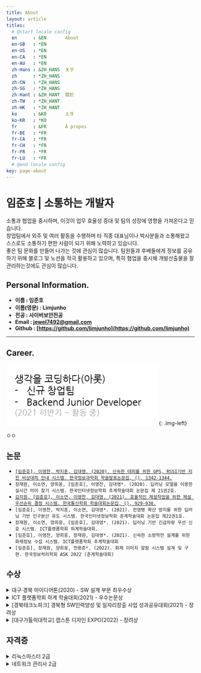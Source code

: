 ```yaml
---
title: About
layout: article
titles: 
  # @start locale config
  en      : &EN       About
  en-GB   : *EN
  en-US   : *EN
  en-CA   : *EN
  en-AU   : *EN
  zh-Hans : &ZH_HANS  关于
  zh      : *ZH_HANS
  zh-CN   : *ZH_HANS
  zh-SG   : *ZH_HANS
  zh-Hant : &ZH_HANT  關於
  zh-TW   : *ZH_HANT
  zh-HK   : *ZH_HANT
  ko      : &KO       소개
  ko-KR   : *KO
  fr      : &FR       À propos
  fr-BE   : *FR
  fr-CA   : *FR
  fr-CH   : *FR
  fr-FR   : *FR
  fr-LU   : *FR
  # @end locale config
key: page-about
---
```


# 임준호 | 소통하는 개발자

소통과 협업을 중시하며, 이것이 업무 효율성 증대 및 팀의 성장에 영향을 가져온다고 믿습니다.  
창업팀에서 외주 및 여러 활동을 수행하며 타 직종 대표님이나 박사분들과 소통해왔고 스스로도 소통하기 편한 사람이 되기 위해 노력하고 있습니다.  
좋은 팀 문화를 만들어 나가는 것에 관심이 많습니다. 팀원들과 후배들에게 정보를 공유하기 위해 블로그 및 노션을 적극 활용하고 있으며, 특히 협업을 중시해 개발산출물을 잘 관리하는것에도 관심이 많습니다.

## Personal Information.  

* **이름 : 임준호**
* **이름(영문) : Limjunho**  
* **전공 : 사이버보안전공**
* **Email : jewel7492@gmail.com**
* **Github : [https://github.com/limjunho](https://github.com/limjunho)**

---

## Career.

![test](/assets/about/Career.png){: .img-left}

ㅇㅇ


## 논문
* [`[임준호], 이영찬, 박지훈, 김대영. (2020). 신속한 대피를 위한 GPS, RSSI기반 지진 비상대피 안내 시스템. 한국정보과학회 학술발표논문집, (), 1342-1344.`](https://www.dbpia.co.kr/journal/articleDetail?nodeId=NODE09874770)
* `장재원, 이소연, 양희웅, [임준호], 이영찬, 김대영*. (2020). 딥러닝 모델을 이용한 실시간 미아 찾기 시스템. 한국인터넷정보학회 추계학술대회 논문집 제 21권2호.`
* [`김지원, [임준호], 이소연, 이영찬, 김대영. (2021). 효율적인 제설작업을 위한 제설 우선순위 결정 시스템. 한국통신학회 학술대회논문집, (), 929-930.`](https://www.dbpia.co.kr/journal/articleDetail?nodeId=NODE10547839)
* `[임준호], 이영찬, 박지훈, 이소연, 김대영*. (2021). 전염병 확산 방지를 위한 딥러닝 기반 인구분산 유도 시스템. 한국인터넷정보학회 춘계학술대회 논문집 제22권1호.`
* `장재원, 이소연, 양희웅, [임준호], 김대영*. (2021). 딥러닝 기반 긴급차량 우선 신호 시스템. ICT플랫폼학회 하계학술대회.`
* `[임준호], 이영찬, 양희웅, 장재원, 김대영*. (2021). 신속한 소방작전 설계를 위한 화재정보 수집 시스템. ICT플랫폼학회 추계학술대회`
* `[임준호], 장재원, 양희웅, 전용준*. (2022). 화재 이미지 알람 시스템 설계 및 구현. 한국정보처리학회 ASK 2022 (춘계학술대회)`

## 수상 
<details>
<summary>대구·경북 아이디어톤(2020) - SW 설계 부문 최우수상</summary>
<div markdown="1">       
<style>
    *:focus { outline:none; }
</style>

![상장1](/assets/about/대경권아이디어톤상장.png)  

</div>
</details>

<details>
<summary>ICT 플랫폼학회 하계 학술대회(2021) - 우수논문상</summary>
<div markdown="1">       
<style>
    *:focus { outline:none; }
</style>

![상장2](/assets/about/우수논문상장.jpg)  

</div>
</details>

<details>
<summary>[경북테크노파크] 경북형 SW인력양성 및 일자리창출 사업 성과공유대회(2021) - 장려상</summary>
<div markdown="1">       
<style>
    *:focus { outline:none; }
</style>

![상장3](/assets/about/경북테크노파크상장.jpg)  

</div>
</details>

<details>
<summary>[대구가톨릭대학교] 캡스톤 디자인 EXPO(2022) - 장려상</summary>
<div markdown="1">       
<style>
    *:focus { outline:none; }
</style>

![상장4](/assets/about/캡스톤디자인EXPO상장(임웅장).jpg)  

</div>
</details>

## 자격증
<details>
<summary>리눅스마스터 2급</summary>
<div markdown="1">       
<style>
    *:focus { outline:none; }
</style>

![리눅스마스터](/assets/about/linuxmaster.jpg)  

</div>
</details>
<details>
<summary>네트워크 관리사 2급</summary>
<div markdown="1">       
<style>
    *:focus { outline:none; }
</style>

![네트워크관리사](/assets/about/네트워크관리사2급.jpg)  

</div>
</details>